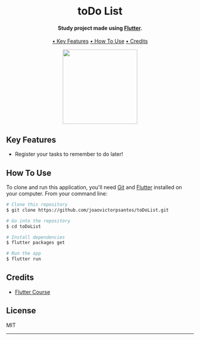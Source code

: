 
<h1 align="center">
  <br>
  toDo List
  <br>
</h1>

<h4 align="center">Study project made using <a href="https://flutter.dev" target="_blank">Flutter</a>.</h4>


<p align="center">
  <a href="#key-features">• Key Features</a>
  <a href="#how-to-use">• How To Use</a>
  <a href="#credits">• Credits</a>
</p>

<p align="center">
  <img src="https://github.com/joaovictorpsantos/toDoList/blob/master/images_readme/toDoList.png" width="200" />
</p>

## Key Features

* Register your tasks to remember to do later!

## How To Use

To clone and run this application, you'll need [Git](https://git-scm.com) and [Flutter](https://flutter.dev/docs/get-started/install) installed on your computer. From your command line:

```bash
# Clone this repository
$ git clone https://github.com/joaovictorpsantos/toDoList.git

# Go into the repository
$ cd toDoList

# Install dependencies
$ flutter packages get

# Run the app
$ flutter run
```

## Credits
- [Flutter Course](https://www.udemy.com/course/curso-completo-flutter-app-android-ios/)

## License

MIT

---
